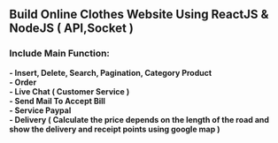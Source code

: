 <h2>Build Online Clothes Website Using ReactJS & NodeJS ( API,Socket )</h2>
<h3>Include Main Function: </h4>
    <b>- Insert, Delete, Search, Pagination, Category Product </b> </br>
    <b>- Order </b> </br>
    <b>- Live Chat ( Customer Service ) </b> </br>
    <b>- Send Mail To Accept Bill </b> </br>
    <b>- Service Paypal  </b> </br>
    <b>- Delivery ( Calculate the price depends on the length of the road and show the delivery and receipt points using google map )  </b> </br>

